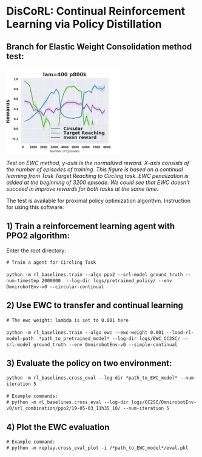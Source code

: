 
# DisCoRL: Continual Reinforcement Learning via Policy Distillation

## Branch for Elastic Weight Consolidation method test:
<p>
<img src="imgs/ewc_lam=400_p800k.png " width="300" alt> 
</p>
<p>
<em>Test on EWC method, y-axis is the normalized reward. X-axis consists of the number of episodes of training. This figure is based on a continual learning from Task Target Reaching to Circling task.
EWC penalization is added at the beginning of 3200 episode. We could see that EWC doesn't succeed in improve rewards for both tasks at the same time.
</em>
</p>

The test is available for proximal policy optimization algorithm. Instruction for using this software:

## 1) Train a reinforcement learning agent with PPO2 algorithm:

Enter the root directory:

```
# Train a agent for Circling Task

python -m rl_baselines.train --algo ppo2 --srl-model ground_truth --num-timestep 2000000  --log-dir logs/pretrained_policy/ --env OmnirobotEnv-v0 --circular-continual
```

## 2) Use EWC to transfer and continual learning


```
# The ewc weight: lambda is set to 0.001 here

python -m rl_baselines.train --algo ewc --ewc-weight 0.001 --load-rl-model-path  *path_to_pretrained_model* --log-dir logs/EWC_CC2SC/ --srl-model ground_truth --env OmnirobotEnv-v0 --simple-continual

```


## 3) Evaluate the policy on two environment:

```
python -m rl_baselines.cross_eval --log-dir *path_to_EWC_model* --num-iteration 5

# Example commands:
# python -m rl_baselines.cross_eval --log-dir logs/CC2SC/OmnirobotEnv-v0/srl_combination/ppo2/19-05-03_11h35_10/ --num-iteration 5
```

## 4) Plot the EWC evaluation 

```
# Example command:
# python -m replay.cross_eval_plot -i /*path_to_EWC_model*/eval.pkl
```
